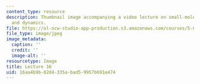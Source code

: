 ```yaml
---
content_type: resource
description: Thumbnail image accompanying a video lecture on small-molecule spectroscopy
  and dynamics.
file: https://ol-ocw-studio-app-production.s3.amazonaws.com/courses/5-80-small-molecule-spectroscopy-and-dynamics-fall-2008/16aa4b9b02d4335abad59957b691e474_mit5_80f08lec16_th.jpg
file_type: image/jpeg
image_metadata:
  caption: ''
  credit: ''
  image-alt: ''
resourcetype: Image
title: Lecture 16
uid: 16aa4b9b-02d4-335a-bad5-9957b691e474
---
```

